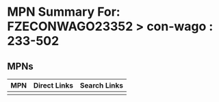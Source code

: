 



# MPN Summary For: FZECONWAGO23352 > con-wago : 233-502

## MPNs
  

|MPN|Direct Links|Search Links|
| :--- | :--- | :--- |
||||
